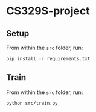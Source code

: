 # CS329S-project

## Setup

From within the `src` folder, run:

```bash
pip install -r requirements.txt
```

## Train

From within the `src` folder, run:

```bash
python src/train.py
```

